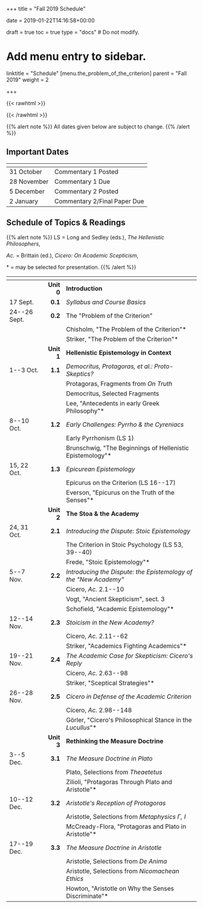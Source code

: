 +++
title = "Fall 2019 Schedule"

date = 2019-01-22T14:16:58+00:00

draft = true
toc = true
type = "docs"  # Do not modify.

# Add menu entry to sidebar.
linktitle = "Schedule"
[menu.the_problem_of_the_criterion]
  parent = "Fall 2019"
  weight = 2

+++

{{< rawhtml >}}
<style>
  a:active,
  a:focus,
  a:hover {
    color: #9b9b9b;
    /* color: #ffdbdc; */
  }
</style>
{{< /rawhtml >}}

{{% alert note %}}
All dates given below are subject to change.
{{% /alert %}}

## Important Dates

| <span>          |                                 |
|-----------------|---------------------------------|
| 31 October      | Commentary 1 Posted             |
| 28 November     | Commentary 1 Due                |
| 5 December      | Commentary 2 Posted             |
| 2 January       | Commentary 2/Final Paper Due    |




## Schedule of Topics & Readings

{{% alert note %}}
LS = Long and Sedley (eds.), _The Hellenistic Philosophers_,

_Ac._ = Brittain (ed.), _Cicero: On Academic Scepticism_,

\* = may be selected for presentation.
{{% /alert %}}

| <span>      |             |                                                  |
|-------------|------------:|--------------------------------------------------|
|             | **Unit 0**  | **Introduction**                                 |
| 17 Sept.    | **0.1**     | _Syllabus and Course Basics_                     |
| 24--26 Sept.| **0.2**     | The "Problem of the Criterion"                   |
|             |             | <i class="fa fa-book-open"></i> Chisholm, "The Problem of the Criterion"*                                                     |
|             |             | <i class="fa fa-book-open"></i> Striker, "The Problem of the Criterion"*                                                     |
|             | **Unit 1**  | **Hellenistic Epistemology in Context**          |
| 1--3 Oct.   | **1.1**     | _Democritus, Protagoras, et al.: Proto-Skeptics?_|
|             |             | <i class="fa fa-book-open"></i> Protagoras, Fragments from _On Truth_                                                      |
|             |             | <i class="fa fa-book-open"></i> Democritus, Selected Fragments                                                             |
|             |             | <i class="fa fa-book-open"></i> Lee, "Antecedents in early Greek Philosophy"*                                                    |
| 8--10 Oct.  | **1.2**     | _Early Challenges: Pyrrho & the Cyreniacs_       |
|             |             | <i class="fa fa-book-open"></i> Early Pyrrhonism (LS 1)                                                                         |
|             |             | <i class="fa fa-book-open"></i> Brunschwig, "The Beginnings of Hellenistic Epistemology"*                                       |
| 15, 22 Oct. | **1.3**     | _Epicurean Epistemology_                         |
|             |             | <i class="fa fa-book-open"></i> Epicurus on the Criterion (LS 16--17)                                                          |
|             |             | <i class="fa fa-book-open"></i> Everson, "Epicurus on the Truth of the Senses"*                                         |
|             | **Unit 2**  | **The Stoa & the Academy**                       |
| 24, 31 Oct. | **2.1**     | _Introducing the Dispute: Stoic Epistemology_    |
|             |             | <i class="fa fa-book-open"></i> The Criterion in Stoic Psychology (LS 53, 39--40)                                               |
|             |             | <i class="fa fa-book-open"></i> Frede, "Stoic Epistemology"*                                                                 |
| 5--7 Nov.   | **2.2**     | _Introducing the Dispute: the Epistemology of the "New Academy"_                                                                 |
|             |             | <i class="fa fa-book-open"></i> Cicero, _Ac._ 2.1--10                                                                            |
|             |             | <i class="fa fa-book-open"></i> Vogt, "Ancient Skepticism", sect. 3                                                           |
|             |             | <i class="fa fa-book-open"></i> Schofield, "Academic Epistemology"*                                                       |
| 12--14 Nov. | **2.3**     | _Stoicism in the New Academy?_                   |
|             |             | <i class="fa fa-book-open"></i> Cicero, _Ac._ 2.11--62                                                                       |
|             |             | <i class="fa fa-book-open"></i> Striker, "Academics Fighting Academics"*                                                |
| 19--21 Nov. | **2.4**     | _The Academic Case for Skepticism: Cicero's Reply_                                                                         |
|             |             | <i class="fa fa-book-open"></i> Cicero, _Ac._ 2.63--98                                                                       |
|             |             | <i class="fa fa-book-open"></i> Striker, "Sceptical Strategies"*                                                        |
| 26--28 Nov. | **2.5**     | _Cicero in Defense of the Academic Criterion_    |
|             |             | <i class="fa fa-book-open"></i> Cicero, _Ac._ 2.98--148                                                                      |
|             |             | <i class="fa fa-book-open"></i> Görler, "Cicero's Philosophical Stance in the _Lucullus_"*                                       |
|             | **Unit 3**  | **Rethinking the Measure Doctrine**              |
| 3--5 Dec.   | **3.1**     | _The Measure Doctrine in Plato_                  |
|             |             | <i class="fa fa-book-open"></i> Plato, Selections from _Theaetetus_                                                              |
|             |             | <i class="fa fa-book-open"></i> Zilioli, "Protagoras Through Plato and Aristotle"*                                      |
| 10--12 Dec. | **3.2**     | _Aristotle's Reception of Protagoras_            |
|             |             | <i class="fa fa-book-open"></i> Aristotle, Selections from _Metaphysics Γ, Ι_                                             |
|             |             | <i class="fa fa-book-open"></i> McCready-Flora, "Protagoras and Plato in Aristotle"*                                           |
| 17--19 Dec. | **3.3**     | _The Measure Doctrine in Aristotle_              |
|             |             | <i class="fa fa-book-open"></i> Aristotle, Selections from _De Anima_                                                     |
|             |             | <i class="fa fa-book-open"></i> Aristotle, Selections from _Nicomachean Ethics_                                           |
|             |             | <i class="fa fa-book-open"></i> Howton, "Aristotle on Why the Senses Discriminate"*                                    |
